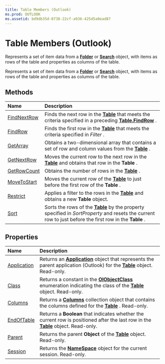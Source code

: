 ```yaml
---
title: Table Members (Outlook)
ms.prod: OUTLOOK
ms.assetid: bd9db35d-0738-22cf-a936-425d5a0ead87
---
```



# Table Members (Outlook)
Represents a set of item data from a  **[Folder](folder-object-outlook.md)** or **[Search](search-object-outlook.md)** object, with items as rows of the table and properties as columns of the table.

Represents a set of item data from a  **[Folder](folder-object-outlook.md)** or **[Search](search-object-outlook.md)** object, with items as rows of the table and properties as columns of the table.


## Methods



|**Name**|**Description**|
|:-----|:-----|
|[FindNextRow](table-findnextrow-method-outlook.md)|Finds the next row in the  **[Table](table-object-outlook.md)** that meets the criteria specified in a preceding **[Table.FindRow](table-findrow-method-outlook.md)** .|
|[FindRow](table-findrow-method-outlook.md)|Finds the first row in the  **[Table](table-object-outlook.md)** that meets the criteria specified in _Filter_ .|
|[GetArray](table-getarray-method-outlook.md)|Obtains a two-dimensional array that contains a set of row and column values from the  **[Table](table-object-outlook.md)** .|
|[GetNextRow](table-getnextrow-method-outlook.md)|Moves the current row to the next row in the  **[Table](table-object-outlook.md)** and obtains that row in the **Table** .|
|[GetRowCount](table-getrowcount-method-outlook.md)|Obtains the number of rows in the  **[Table](table-object-outlook.md)** .|
|[MoveToStart](table-movetostart-method-outlook.md)|Moves the current row of the  **[Table](table-object-outlook.md)** to just before the first row of the **Table** .|
|[Restrict](table-restrict-method-outlook.md)|Applies a filter to the rows in the  **[Table](table-object-outlook.md)** and obtains a new **Table** object.|
|[Sort](table-sort-method-outlook.md)|Sorts the rows of the  **[Table](table-object-outlook.md)** by the property specified in _SortProperty_ and resets the current row to just before the first row in the **Table** .|

## Properties



|**Name**|**Description**|
|:-----|:-----|
|[Application](table-application-property-outlook.md)|Returns an  **[Application](application-object-outlook.md)** object that represents the parent application (Outlook) for the **[Table](table-object-outlook.md)** object. Read-only.|
|[Class](table-class-property-outlook.md)|Returns a constant in the  **[OlObjectClass](olobjectclass-enumeration-outlook.md)** enumeration indicating the class of the **[Table](table-object-outlook.md)** object. Read-only.|
|[Columns](table-columns-property-outlook.md)|Returns a  **[Columns](columns-object-outlook.md)** collection object that contains the columns defined for the **[Table](table-object-outlook.md)** . Read-only.|
|[EndOfTable](table-endoftable-property-outlook.md)|Returns a  **Boolean** that indicates whether the current row is positioned after the last row in the **[Table](table-object-outlook.md)** object. Read-only.|
|[Parent](table-parent-property-outlook.md)|Returns the parent  **Object** of the **[Table](table-object-outlook.md)** object. Read-only.|
|[Session](table-session-property-outlook.md)|Returns the  **[NameSpace](namespace-object-outlook.md)** object for the current session. Read-only.|

